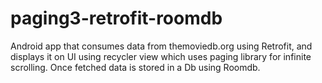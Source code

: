 # paging3-retrofit-roomdb
Android app that consumes data from themoviedb.org using Retrofit, and displays it on UI using recycler view which uses paging library for infinite scrolling. Once fetched data is stored in a Db using Roomdb.
